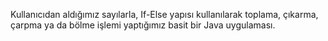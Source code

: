 Kullanıcıdan aldığımız sayılarla, If-Else yapısı kullanılarak toplama, çıkarma, çarpma ya da bölme işlemi yaptığımız basit bir Java uygulaması.
